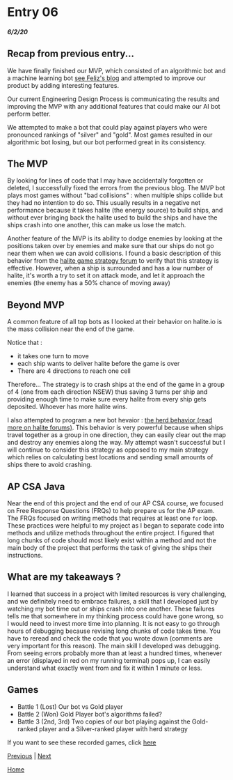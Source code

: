 # Entry 06
##### 6/2/20

## Recap from previous entry...

We have finally finished our MVP, which consisted of an algorithmic bot and a machine learning bot [see Feliz's blog](https://github.com/felixz2535/apcsa-freedom-project/blob/master/entries/entry06.md) and attempted to improve our product by adding interesting features.

Our current Engineering Design Process is communicating the results and improving the MVP with any additional features that could make our AI bot perform better.

We attempted to make a bot that could play against players who were pronounced rankings of "silver" and "gold". Most games resulted in our algorithmic bot losing, but our bot performed great in its consistency.

## The MVP

By looking for lines of code that I may have accidentally forgotten or deleted, I successfully fixed the errors from the previous blog. The MVP bot plays most games without "bad collisions" : when multiple ships collide but they had no intention to do so. This usually results in a negative net performance because it takes halite (the energy source) to build ships, and without ever bringing back the halite used to build the ships and have the ships crash into one another, this can make us lose the match.

Another feature of the MVP is its ability to dodge enemies by looking at the positions taken over by enemies and make sure that our ships do not go near them when we can avoid collisions. I found a basic description of this behavior from the [halite game strategy forum](https://forums.halite.io/t/avoid-collisions-with-other-players/1017.html) to verify that this strategy is effective. However, when a ship is surrounded and has a low number of halite, it's worth a try to set it on attack mode, and let it approach the enemies (the enemy has a 50% chance of moving away)

## Beyond MVP

A common feature of all top bots as I looked at their behavior on halite.io is the mass collision near the end of the game.

Notice that :
- it takes one turn to move
- each ship wants to deliver halite before the game is over
- There are 4 directions to reach one cell

Therefore...
The strategy is to crash ships at the end of the game in a group of 4 (one from each direction NSEW) thus saving 3 turns per ship and providing enough time to make sure every halite from every ship gets deposited. Whoever has more halite wins.

I also attempted to program a new bot hevaior : [the herd behavior (read more on halite forums)](https://forums.halite.io/t/herd-behaviour-of-top-bots/1267.html). This behavior is very powerful because when ships travel together as a group in one direction, they can easily clear out the map and destroy any enemies along the way. My attempt wasn't successful but I will continue to consider this strategy as opposed to my main strategy which relies on calculating best locations and sending small amounts of ships there to avoid crashing.

## AP CSA Java

Near the end of this project and the end of our AP CSA course, we focused on Free Response Questions (FRQs) to help prepare us for the AP exam. The FRQs focused on writing methods that requires at least one `for` loop. These practices were helpful to my project as I began to separate code into methods and utilize methods throughout the entire project. I figured that long chunks of code should most likely exist within a method and not the main body of the project that performs the task of giving the ships their instructions.

## What are my takeaways ?

I learned that success in a project with limited resources is very challenging, and we definitely need to embrace failures, a skill that I developed just by watching my bot time out or ships crash into one another. These failures tells me that somewhere in my thinking process could have gone wrong, so I would need to invest more time into planning. It is not easy to go through hours of debugging because revising long chunks of code takes time. You have to reread and check the code that you wrote down (comments are very important for this reason). The main skill I developed was debugging. From seeing errors probably more than at least a hundred times, whenever an error (displayed in red on my running terminal) pops up, I can easily understand what exactly went from and fix it within 1 minute or less.

## Games

- Battle 1 (Lost) Our bot vs Gold player
- Battle 2 (Won) Gold Player bot's algorithms failed?
- Battle 3 (2nd, 3rd) Two copies of our bot playing against the Gold-ranked player and a Silver-ranked player with herd strategy

If you want to see these recorded games, click [here](../videos.html)

[Previous](entry05.md) | [Next](entry07.md)

[Home](../README.md)